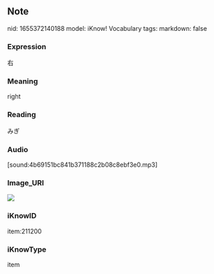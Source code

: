 ## Note
nid: 1655372140188
model: iKnow! Vocabulary
tags: 
markdown: false

### Expression
右

### Meaning
right

### Reading
みぎ

### Audio
[sound:4b69151bc841b371188c2b08c8ebf3e0.mp3]

### Image_URI
<img src="e81a5b8d1fea7a6930beed892c5636b5.jpg">

### iKnowID
item:211200

### iKnowType
item
